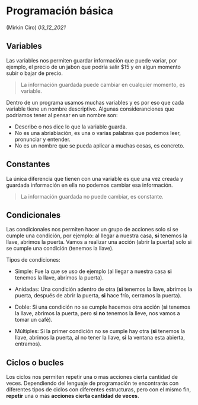 # Programación básica
(Mirkin Ciro) *03_12_2021* 

## Variables

Las variables nos permiten guardar información que puede variar, por ejemplo, el precio de un jabon que podría salir $15 y en algun momento subir o bajar de precio.

> La información guardada puede cambiar en cualquier momento, es variable.

Dentro de un programa usamos muchas variables y es por eso que cada variable tiene un nombre descriptivo. Algunas consideranciones que podriamos tener al pensar en un nombre son: 

* Describe o nos dice lo que la variable guarda.
* No es una abriabiación, es una o varias palabras que podemos leer, pronunciar y entender.
* No es un nombre que se pueda aplicar a muchas cosas, es concreto.

## Constantes

La única diferencia que tienen con una variable es que una vez creada y guardada información en ella no podemos cambiar esa información.

> La información guardada no puede cambiar, es constante.

## Condicionales

Las condicionales nos permiten hacer un grupo de acciones solo si se cumple una condición, por ejemplo: al llegar a nuestra casa, **si** tenemos la llave, abrimos la puerta. Vamos a realizar una acción (abrir la puerta) solo si se cumple una condición (tenemos la llave).

Tipos de condiciones:

* Simple: Fue la que se uso de ejemplo (al llegar a nuestra casa **si** tenemos la llave, abrimos la puerta).

* Anidadas: Una condición adentro de otra (**si** tenemos la llave, abrimos la puerta, después de abrir la puerta, **si** hace frío, cerramos la puerta). 

* Doble: Si una condición no se cumple hacemos otra acción (**si** tenemos la llave, abrimos la puerta, pero **si no** tenemos la lleve, nos vamos a tomar un café).

* Múltiples: Si la primer condición no se cumple hay otra (**si** tenemos la llave, abrimos la puerta, al no tener la llave, **si** la ventana esta abierta, entramos).

## Ciclos o bucles 

Los ciclos nos permiten repetir una o mas acciones cierta cantidad de veces. Dependiendo del lenguaje de programación te encontrarás con diferentes tipos de ciclos con diferentes estructuras, pero con el mismo fin, **repetir** una o más **acciones cierta cantidad de veces**.
